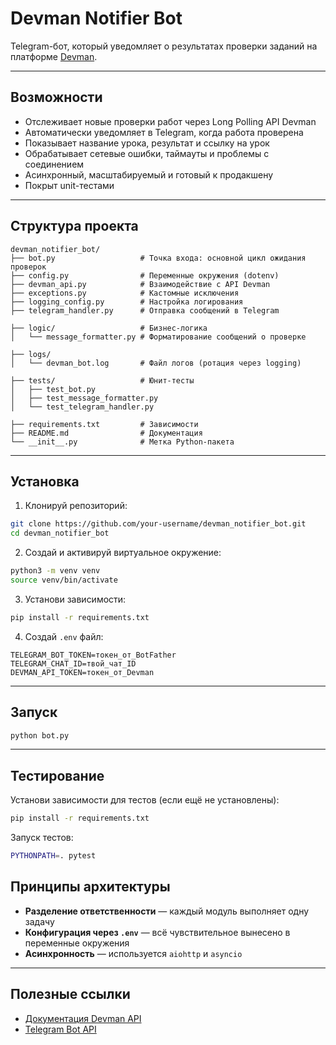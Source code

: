 # Devman Notifier Bot

Telegram-бот, который уведомляет о результатах проверки заданий на платформе [Devman](https://dvmn.org).

---

## Возможности

- Отслеживает новые проверки работ через Long Polling API Devman
- Автоматически уведомляет в Telegram, когда работа проверена
- Показывает название урока, результат и ссылку на урок
- Обрабатывает сетевые ошибки, таймауты и проблемы с соединением
- Асинхронный, масштабируемый и готовый к продакшену
- Покрыт unit-тестами

---

## Структура проекта

```
devman_notifier_bot/
├── bot.py                   # Точка входа: основной цикл ожидания проверок
├── config.py                # Переменные окружения (dotenv)
├── devman_api.py            # Взаимодействие с API Devman
├── exceptions.py            # Кастомные исключения
├── logging_config.py        # Настройка логирования
├── telegram_handler.py      # Отправка сообщений в Telegram

├── logic/                   # Бизнес-логика
│   └── message_formatter.py # Форматирование сообщений о проверке

├── logs/
│   └── devman_bot.log       # Файл логов (ротация через logging)

├── tests/                   # Юнит-тесты
│   ├── test_bot.py
│   ├── test_message_formatter.py
│   └── test_telegram_handler.py

├── requirements.txt         # Зависимости
├── README.md                # Документация
└── __init__.py              # Метка Python-пакета

````

---

## Установка

1. Клонируй репозиторий:

```bash
git clone https://github.com/your-username/devman_notifier_bot.git
cd devman_notifier_bot
````

2. Создай и активируй виртуальное окружение:

```bash
python3 -m venv venv
source venv/bin/activate
```

3. Установи зависимости:

```bash
pip install -r requirements.txt
```

4. Создай `.env` файл:

```env
TELEGRAM_BOT_TOKEN=токен_от_BotFather
TELEGRAM_CHAT_ID=твой_чат_ID
DEVMAN_API_TOKEN=токен_от_Devman
```

---

## Запуск

```bash
python bot.py
```

---

## Тестирование

Установи зависимости для тестов (если ещё не установлены):

```bash
pip install -r requirements.txt
```

Запуск тестов:

```bash
PYTHONPATH=. pytest
```

## Принципы архитектуры

* **Разделение ответственности** — каждый модуль выполняет одну задачу
* **Конфигурация через `.env`** — всё чувствительное вынесено в переменные окружения
* **Асинхронность** — используется `aiohttp` и `asyncio`

---

## Полезные ссылки

* [Документация Devman API](https://dvmn.org/api/docs/)
* [Telegram Bot API](https://core.telegram.org/bots/api)

